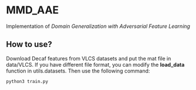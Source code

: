 # MMD_AAE
Implementation of *Domain Generalization with Adversarial Feature Learning*
## How to use?
Download Decaf features from VLCS datasets and put the mat file in data/VLCS. If you have different file format, you can modify the __load_data__ function in utils.datasets.
Then use the following command:

    python3 train.py


